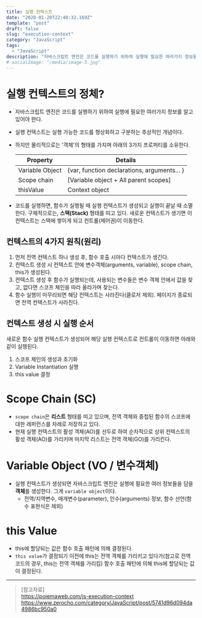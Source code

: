 ```yaml
---
title: 실행 컨텍스트
date: "2020-01-20T22:40:32.169Z"
template: "post"
draft: false
slug: "execution-context"
category: "JavaScript"
tags:
  - "JavaScript"
description: "자바스크립트 엔진은 코드를 실행하기 위하여 실행에 필요한 여러가지 정보를 알고 있어야 한다. 실행 컨텍스트는 실행 가능한 코드를 형상화하고 구분하는 추상적인 개념이다. 하지만 물리적으로는 '객체'의 형태를 가지며, Variable Object, Scope Chain, this Value라고 하는 3가지 프로퍼티를 소유한다."
# socialImage: "/media/image-3.jpg"
---
```


<!-- # 실행 컨텍스트(Execution Context) -->

# 실행 컨텍스트의 정체?
- 자바스크립트 엔진은 코드를 실행하기 위하여 실행에 필요한 여러가지 정보를 알고 있어야 한다. 

- 실행 컨텍스트는 실행 가능한 코드를 형상화하고 구분하는 추상적인 개념이다.

- 하지만 물리적으로는 '객체'의 형태를 가지며 아래의 3가지 프로퍼티를 소유한다.  

  | Property | Details |
  | --- | --- |
  | Variable Object | {var, function declarations, arguments... } |
  | Scope chain | [Variable object + All parent scopes] |
  | thisValue | Context object |

- 코드를 실행하면, 함수가 실행될 때 실행 컨텍스트가 생성되고 실행이 끝날 때  소멸한다. 구체적으로는, **스택(Stack)** 형태를 띠고 있다. 새로운 컨텍스트가 생기면 이 컨텍스트는 스택에 쌓이게 되고 컨트롤(제어권)이 이동한다.

## 컨텍스트의 4가지 원칙(원리)
1. 먼저 전역 컨텍스트 하나 생성 후, 함수 호출 시마다 컨텍스트가 생긴다.
2. 컨텍스트 생성 시 컨텍스트 안에 변수객체(arguments, variable), scope chain, this가 생성된다.
3. 컨텍스트 생성 후 함수가 실행되는데, 사용되는 변수들은 변수 객체 안에서 값을 찾고, 없다면 스코프 체인을 따라 올라가며 찾는다.
4. 함수 실행이 마무리되면 해당 컨텍스트는 사라진다(클로저 제외). 페이지가 종료되면 전역 컨텍스트가 사라진다.

## 컨텍스트 생성 시 실행 순서
새로운 함수 실행 컨텍스트가 생성되어 해당 실행 컨텍스트로 컨트롤이 이동하면 아래와 같이 실행된다.
1. 스코프 체인의 생성과 초기화
2. Variable Instantiation 실행
3. this value 결정

# Scope Chain (SC)
- `scope chain`은 **리스트** 형태를 띠고 있으며, 전역 객체와 중첩된 함수의 스코프에 대한 레퍼런스를 차례로 저장하고 있다.
- 현재 실행 컨텍스트의 활성 객체(AO)를 선두로 하여 순차적으로 상위 컨텍스트의 활성 객체(AO)를 가리키며 마지막 리스트는 전역 객체(GO)를 가리킨다.

# Variable Object (VO / 변수객체)
- 실행 컨텍스트가 생성되면 자바스크립트 엔진은 실행에 필요한 여러 정보들을 담을 **객체**를 생성한다. 그게 `variable object`이다.
  * 전역/지역변수, 매개변수(parameter), 인수(arguments) 정보, 함수 선언(함수 표현식은 제외)

# this Value
- this에 할당되는 값은 함수 호출 패턴에 의해 결정된다.
- `this value`가 결정되기 이전에 this는 전역 객체를 가리키고 있다가(참고로 전역 코드의 경우, this는 전역 객체를 가리킴) 함수 호출 패턴에 의해 this에 할당되는 값이 결정된다.

---

> [참고자료]  
> https://poiemaweb.com/js-execution-context  
> https://www.zerocho.com/category/JavaScript/post/5741d96d094da4986bc950a0